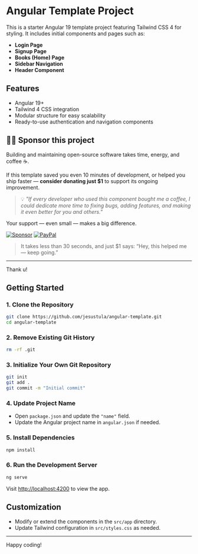 # Angular Template Project

This is a starter Angular 19 template project featuring Tailwind CSS 4 for styling. It includes initial components and pages such as:

- **Login Page**
- **Signup Page**
- **Books (Home) Page**
- **Sidebar Navigation**
- **Header Component**

## Features

- Angular 19+
- Tailwind 4 CSS integration
- Modular structure for easy scalability
- Ready-to-use authentication and navigation components

🫶🏾 Sponsor this project
-----------------------

Building and maintaining open-source software takes time, energy, and coffee ☕.

If this template saved you even 10 minutes of development, or helped you ship faster — **consider donating just $1** to support its ongoing improvement.

> 💡 _"If every developer who used this component bought me a coffee, I could dedicate more time to fixing bugs, adding features, and making it even better for you and others."_

Your support — even small — makes a big difference.

[![Sponsor](https://img.shields.io/badge/sponsor-30363D?style=for-the-badge&logo=GitHub-Sponsors&logoColor=#white)](https://github.com/sponsors/jesustula)
[![PayPal](https://img.shields.io/badge/PayPal-00457C?style=for-the-badge&logo=paypal&logoColor=white)](https://www.paypal.me/jesustg93)

> It takes less than 30 seconds, and just $1 says: “Hey, this helped me — keep going.”
---

Thank u!

## Getting Started

### 1. Clone the Repository

```bash
git clone https://github.com/jesustula/angular-template.git
cd angular-template
```

### 2. Remove Existing Git History

```bash
rm -rf .git
```

### 3. Initialize Your Own Git Repository

```bash
git init
git add .
git commit -m "Initial commit"
```

### 4. Update Project Name

- Open `package.json` and update the `"name"` field.
- Update the Angular project name in `angular.json` if needed.

### 5. Install Dependencies

```bash
npm install
```

### 6. Run the Development Server

```bash
ng serve
```

Visit [http://localhost:4200](http://localhost:4200) to view the app.

## Customization

- Modify or extend the components in the `src/app` directory.
- Update Tailwind configuration in `src/styles.css` as needed.

---

Happy coding!
